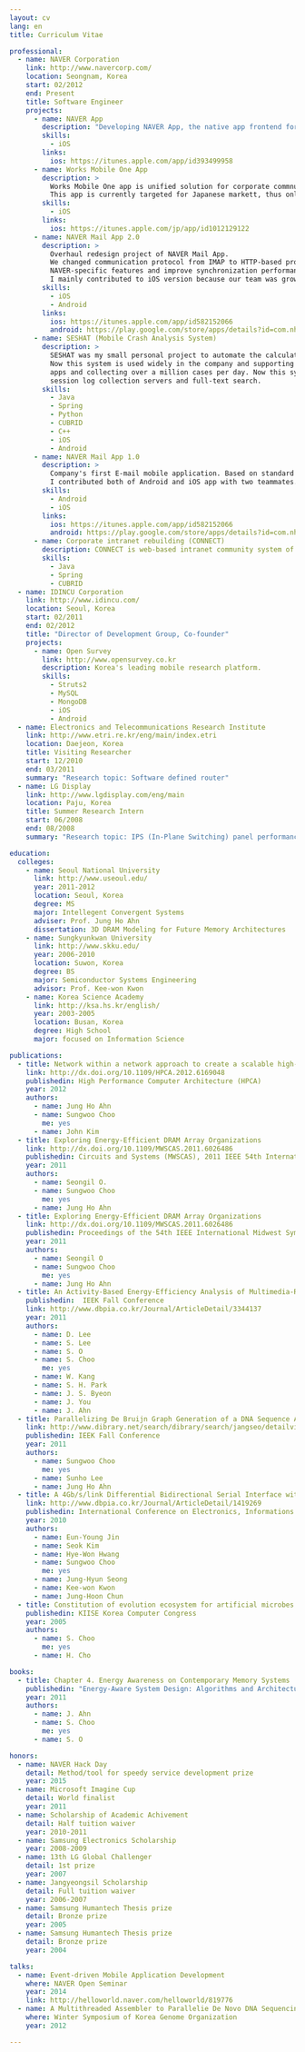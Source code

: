```yaml
---
layout: cv
lang: en
title: Curriculum Vitae

professional:
  - name: NAVER Corporation
    link: http://www.navercorp.com/
    location: Seongnam, Korea
    start: 02/2012
    end: Present
    title: Software Engineer
    projects:
      - name: NAVER App
        description: "Developing NAVER App, the native app frontend for all NAVER services."
        skills:
          - iOS
        links:
          ios: https://itunes.apple.com/app/id393499958
      - name: Works Mobile One App
        description: >
          Works Mobile One app is unified solution for corporate commnunication. It provides mail, calendar, organization chart and messaging in a single app.
          This app is currently targeted for Japanese markett, thus only appears on Japan App Store. I was responsible for mail, project configuration and build management on this project.
        skills:
          - iOS
        links:
          ios: https://itunes.apple.com/jp/app/id1012129122
      - name: NAVER Mail App 2.0
        description: >
          Overhaul redesign project of NAVER Mail App.
          We changed communication protocol from IMAP to HTTP-based proprietary protocol to implement
          NAVER-specific features and improve synchronization performance. From this project,
          I mainly contributed to iOS version because our team was grown.
        skills:
          - iOS
          - Android
        links:
          ios: https://itunes.apple.com/app/id582152066
          android: https://play.google.com/store/apps/details?id=com.nhn.android.mail
      - name: SESHAT (Mobile Crash Analysis System)
        description: >
          SESHAT was my small personal project to automate the calculation of mobile crash statistics.
          Now this system is used widely in the company and supporting quality management of 15 NAVER
          apps and collecting over a million cases per day. Now this system contains Apple dSYM symbolicator,
          session log collection servers and full-text search. 
        skills:
          - Java
          - Spring
          - Python
          - CUBRID
          - C++
          - iOS
          - Android
      - name: NAVER Mail App 1.0
        description: >
          Company's first E-mail mobile application. Based on standard IMAP protocol with few extensions.
          I contributed both of Android and iOS app with two teammates.
        skills:
          - Android
          - iOS
        links:
          ios: https://itunes.apple.com/app/id582152066
          android: https://play.google.com/store/apps/details?id=com.nhn.android.mail
      - name: Corporate intranet rebuilding (CONNECT)
        description: CONNECT is web-based intranet community system of NAVER.
        skills:
          - Java
          - Spring
          - CUBRID
  - name: IDINCU Corporation
    link: http://www.idincu.com/
    location: Seoul, Korea
    start: 02/2011
    end: 02/2012
    title: "Director of Development Group, Co-founder"
    projects:
      - name: Open Survey
        link: http://www.opensurvey.co.kr
        description: Korea's leading mobile research platform.
        skills:
          - Struts2
          - MySQL
          - MongoDB
          - iOS
          - Android
  - name: Electronics and Telecommunications Research Institute
    link: http://www.etri.re.kr/eng/main/index.etri
    location: Daejeon, Korea
    title: Visiting Researcher
    start: 12/2010
    end: 03/2011
    summary: "Research topic: Software defined router"
  - name: LG Display
    link: http://www.lgdisplay.com/eng/main
    location: Paju, Korea
    title: Summer Research Intern
    start: 06/2008
    end: 08/2008
    summary: "Research topic: IPS (In-Plane Switching) panel performance tuning."

education:
  colleges:
    - name: Seoul National University
      link: http://www.useoul.edu/
      year: 2011-2012
      location: Seoul, Korea
      degree: MS
      major: Intellegent Convergent Systems
      adviser: Prof. Jung Ho Ahn
      dissertation: 3D DRAM Modeling for Future Memory Architectures
    - name: Sungkyunkwan University
      link: http://www.skku.edu/
      year: 2006-2010
      location: Suwon, Korea
      degree: BS
      major: Semiconductor Systems Engineering
      advisor: Prof. Kee-won Kwon
    - name: Korea Science Academy
      link: http://ksa.hs.kr/english/
      year: 2003-2005
      location: Busan, Korea
      degree: High School
      major: focused on Information Science

publications:
  - title: Network within a network approach to create a scalable high-radix router microarchitecture
    link: http://dx.doi.org/10.1109/HPCA.2012.6169048
    publishedin: High Performance Computer Architecture (HPCA)
    year: 2012
    authors:
      - name: Jung Ho Ahn
      - name: Sungwoo Choo
        me: yes
      - name: John Kim
  - title: Exploring Energy-Efficient DRAM Array Organizations
    link: http://dx.doi.org/10.1109/MWSCAS.2011.6026486
    publishedin: Circuits and Systems (MWSCAS), 2011 IEEE 54th International Midwest Symposium on
    year: 2011
    authors:
      - name: Seongil O.
      - name: Sungwoo Choo
        me: yes
      - name: Jung Ho Ahn
  - title: Exploring Energy-Efficient DRAM Array Organizations
    link: http://dx.doi.org/10.1109/MWSCAS.2011.6026486
    publishedin: Proceedings of the 54th IEEE International Midwest Symposium on Circuits and Systems (MWSCAS)
    year: 2011
    authors:
      - name: Seongil O
      - name: Sungwoo Choo
        me: yes
      - name: Jung Ho Ahn
  - title: An Activity-Based Energy-Efficiency Analysis of Multimedia-Rich Smartphones
    publishedin:  IEEK Fall Conference
    link: http://www.dbpia.co.kr/Journal/ArticleDetail/3344137
    year: 2011
    authors:
      - name: D. Lee
      - name: S. Lee
      - name: S. O
      - name: S. Choo
        me: yes
      - name: W. Kang
      - name: S. H. Park
      - name: J. S. Byeon
      - name: J. You
      - name: J. Ahn
  - title: Parallelizing De Bruijn Graph Generation of a DNA Sequence Assembler
    link: http://www.dibrary.net/search/dibrary/search/jangseo/detailview_jangseo.jsp?contents_id=CNTS-00053310464
    publishedin: IEEK Fall Conference
    year: 2011
    authors:
      - name: Sungwoo Choo
        me: yes
      - name: Sunho Lee
      - name: Jung Ho Ahn
  - title: A 4Gb/s/link Differential Bidirectional Serial Interface with Self Diagnosis
    link: http://www.dbpia.co.kr/Journal/ArticleDetail/1419269
    publishedin: International Conference on Electronics, Informations and Commumications (ICEIC)
    year: 2010
    authors:
      - name: Eun-Young Jin
      - name: Seok Kim
      - name: Hye-Won Hwang
      - name: Sungwoo Choo
        me: yes
      - name: Jung-Hyun Seong
      - name: Kee-won Kwon
      - name: Jung-Hoon Chun
  - title: Constitution of evolution ecosystem for artificial microbes and its applications
    publishedin: KIISE Korea Computer Congress
    year: 2005
    authors:
      - name: S. Choo
        me: yes
      - name: H. Cho

books:
  - title: Chapter 4. Energy Awareness on Contemporary Memory Systems
    publishedin: "Energy-Aware System Design: Algorithms and Architectures, Springer"
    year: 2011
    authors:
      - name: J. Ahn
      - name: S. Choo
        me: yes
      - name: S. O

honors:
  - name: NAVER Hack Day
    detail: Method/tool for speedy service development prize
    year: 2015
  - name: Microsoft Imagine Cup
    detail: World finalist
    year: 2011
  - name: Scholarship of Academic Achivement
    detail: Half tuition waiver
    year: 2010-2011
  - name: Samsung Electronics Scholarship
    year: 2008-2009
  - name: 13th LG Global Challenger
    detail: 1st prize
    year: 2007
  - name: Jangyeongsil Scholarship
    detail: Full tuition waiver
    year: 2006-2007
  - name: Samsung Humantech Thesis prize
    detail: Bronze prize
    year: 2005
  - name: Samsung Humantech Thesis prize
    detail: Bronze prize
    year: 2004

talks:
  - name: Event-driven Mobile Application Development
    where: NAVER Open Seminar
    year: 2014
    link: http://helloworld.naver.com/helloworld/819776
  - name: A Multithreaded Assembler to Parallelie De Novo DNA Sequencing
    where: Winter Symposium of Korea Genome Organization
    year: 2012

---
```

